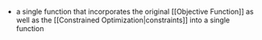 - a single function that incorporates the original [[Objective Function]] as well as the [[Constrained Optimization|constraints]] into a single function